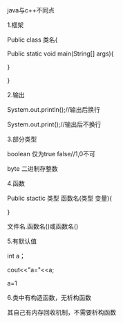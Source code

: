 java与c++不同点

1.框架

Public class 类名{

Public static void main(String[] args){

}

}

2.输出

System.out.println();//输出后换行

System.out.print();//输出后不换行

3.部分类型

boolean      仅为true    false//1,0不可

byte    二进制存整数

4.函数

Public stactic 类型 函数名(类型 变量){

}

文件名.函数名()或函数名()

5.有默认值

int a；

cout<<"a="<<a;

a=1

6.类中有构造函数，无析构函数

其自己有内存回收机制，不需要析构函数
